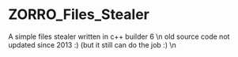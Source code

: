 # ZORRO_Files_Stealer
A simple files stealer written in c++ builder 6 \n
old source code not updated since 2013 :) (but it still can do the job :) \n
